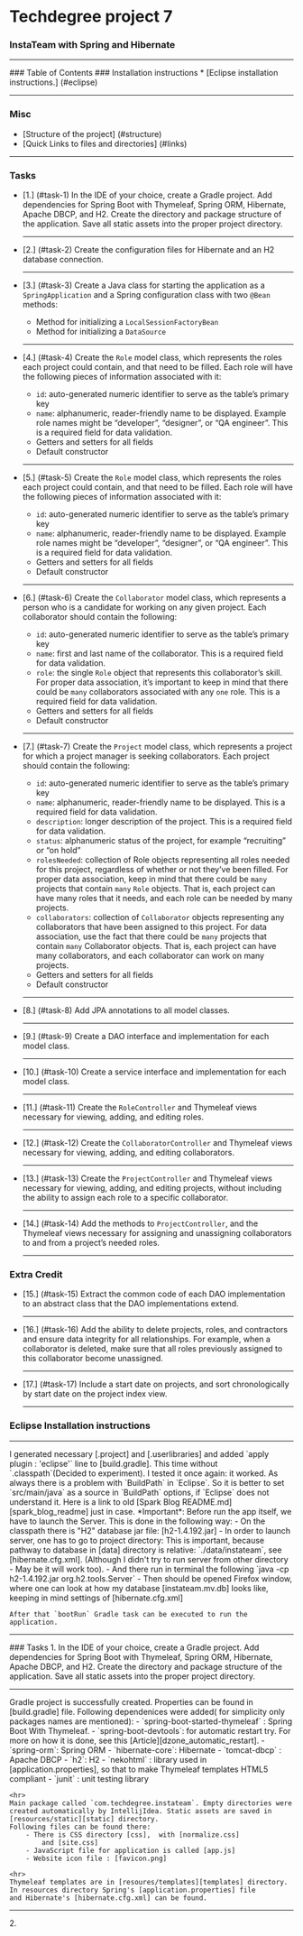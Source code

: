 # Techdegree project 7
### InstaTeam with Spring and Hibernate
<hr>
### Table of Contents
### Installation instructions
* [Eclipse installation instructions.] (#eclipse)

<hr>

### Misc
- [Structure of the project] (#structure)
- [Quick Links to files and directories] (#links)

<hr>

### Tasks
* [1.] (#task-1) 
    In the IDE of your choice, create a Gradle project. Add 
    dependencies for 
    Spring Boot with Thymeleaf, Spring ORM, Hibernate, Apache DBCP, and H2. 
    Create the directory and package structure of the application. Save all 
    static assets into the proper project directory.
    <hr>
* [2.] (#task-2) 
    Create the configuration files for Hibernate and an H2 database connection.
    <hr>
* [3.] (#task-3) 
    Create a Java class for starting the application as a `SpringApplication` 
    and a Spring configuration class with two `@Bean` methods:
    - Method for initializing a `LocalSessionFactoryBean`
    - Method for initializing a `DataSource`
    <hr>
* [4.] (#task-4) 
    Create the `Role` model class, which represents the roles each project could 
    contain, and that need to be filled. Each role will have the following 
    pieces of information associated with it:
    - `id`: auto-generated numeric identifier to serve as the table’s primary 
        key
    - `name`: alphanumeric, reader-friendly name to be displayed. Example 
        role names might be “developer”, “designer”, or “QA engineer”. 
        This is a required field for data validation.
    - Getters and setters for all fields
    - Default constructor

    <hr>
* [5.] (#task-5) 
    Create the `Role` model class, which represents the roles each project could 
    contain, and that need to be filled. Each role will have the following 
    pieces of information associated with it:
    - `id`: auto-generated numeric identifier to serve as the table’s primary 
        key
    - `name`: alphanumeric, reader-friendly name to be displayed. Example 
        role names might be “developer”, “designer”, or “QA engineer”. 
        This is a required field for data validation.
    - Getters and setters for all fields
    - Default constructor

    <hr>

* [6.] (#task-6) 
    Create the `Collaborator` model class, which represents a person who 
    is a candidate for working on any given project. Each collaborator 
    should contain the following:
    - `id`: auto-generated numeric identifier to serve as the table’s primary 
        key
    - `name`: first and last name of the collaborator. This is a required field 
        for data validation.
    - `role`: the single `Role` object that represents this collaborator’s skill. 
        For proper data association, it’s important to keep in mind that 
        there could be `many` collaborators associated with any `one` role. 
        This is a required field for data validation.
    - Getters and setters for all fields
    - Default constructor

    <hr>
* [7.] (#task-7) 
    Create the `Project` model class, which represents a project for which a 
    project manager is seeking collaborators. 
    Each project should contain the following:
    - `id`: auto-generated numeric identifier to serve as the table’s primary 
        key
    - `name`: alphanumeric, reader-friendly name to be displayed. 
        This is a required field for data validation.
    - `description`: longer description of the project. 
        This is a required field for data validation.
    - `status`: alphanumeric status of the project, 
        for example “recruiting” or “on hold”
    - `rolesNeeded`: collection of Role objects representing all 
        roles needed for this project, regardless of whether or not 
        they’ve been filled. For proper data association, keep 
        in mind that there could be `many` projects that contain `many` `Role` 
        objects. That is, each project can have many roles that 
        it needs, and each role can be needed by many projects.
    - `collaborators`: collection of `Collaborator` objects representing any 
        collaborators that have been assigned to this project. 
        For data association, use the fact that there could be `many` 
        projects that contain `many` Collaborator objects. 
        That is, each project can have many 
        collaborators, and each collaborator 
        can work on many projects.
    - Getters and setters for all fields
    - Default constructor

    <hr>
* [8.] (#task-8) 
    Add JPA annotations to all model classes.
    <hr>
* [9.] (#task-9) 
    Create a DAO interface and implementation for each model class.
    <hr>
* [10.] (#task-10) 
    Create a service interface and implementation for each model class. 
    <hr>
* [11.] (#task-11) 
    Create the `RoleController` and Thymeleaf views necessary for viewing, 
    adding, and editing roles.
    <hr>
* [12.] (#task-12) 
    Create the `CollaboratorController` and Thymeleaf views 
    necessary for viewing, 
    adding, and editing collaborators.
    <hr>
* [13.] (#task-13) 
    Create the `ProjectController` and Thymeleaf views necessary for viewing, 
    adding, and editing projects, without including the ability to 
    assign each role to a specific collaborator.
    <hr>
* [14.] (#task-14) 
    Add the methods to `ProjectController`, and the Thymeleaf views 
    necessary for assigning and unassigning collaborators to and from a 
    project’s needed roles.
    <hr>

### Extra Credit
* [15.] (#task-15) 
    Extract the common code of each DAO implementation to an abstract class 
    that the DAO implementations extend.
    <hr>
* [16.] (#task-16) 
    Add the ability to delete projects, roles, and contractors and 
    ensure data integrity for all relationships. 
    For example, when a collaborator is deleted, make sure that all 
    roles previously assigned to this collaborator become unassigned.
    <hr>
* [17.] (#task-17) 
    Include a start date on projects, and sort chronologically by start date on 
    the project index view.
    <hr>

<!--Links-->

<!--External URLs-->
[spark_blog_readme]: 
    https://github.com/nikiforov-alexander/pt4-spark-blog#eclipse "https://github.com/nikiforov-alexander/pt4-spark-blog#eclipse"
[codesenior_generic_dao_service_impl]:
    http://www.codesenior.com/en/tutorial/Spring-Generic-DAO-and-Generic-Service-Implementation "http://www.codesenior.com/en/tutorial/Spring-Generic-DAO-and-Generic-Service-Implementation"
[dzone_automatic_restart]:
    https://dzone.com/articles/continuous-auto-restart-with-spring-boot-devtools "https://dzone.com/articles/continuous-auto-restart-with-spring-boot-devtools"
<!--Directories-->
[data]: data "data directory with H2 Database"
[resources]:
    src/main/resources "directory with static resources, application properties file and hibernate configuration file: src/main/resources"
[templates]:
    src/main/resources/templates "Thymeleaf templates directory: src/main/resources/templates"
[css]:
    src/main/resources/static/css "Directory with CSS files: src/main/resources/static/css"
[initial_project_files]:
    initial-project-files "directory with initial project files from Treeshouse"

<!--Files-->
[instateam.mv.db]: 
    data/instateam.mv.db "H2 databased used in project: instateam.mv.db"
[h2-1.4.192.jar]:
    h2-1.4.192.jar "H2 database jar file, used to launch server h2-1.4.192.jar"

<!--Configuration files-->
[hibernate.cfg.xml]: 
    src/main/resources/hibernate.cfg.xml "Hibernate configuration file: src/main/resources/hibernate.cfg.xml"
[application.properties]:
    src/main/resources/application.properties "Spring application properties file: application.properties"
[build.gradle]:
    build.gradle "Gradle configuration file: build.gradle"
<!--JavaScript files-->
[app.js]:
    src/main/resources/static/app.js "JavaScript file with all JavaScript functions used: src/main/resources/static/app.js"
[favicon.ico]:
    src/main/resources/static/favicon.ico "Icon used in tabs of the website: src/main/resources/static/favicon.ico"

<!--CSS files-->
[normalize.css]:
    src/main/resources/static/css/normalize.css "Normalize CSS, unchanged: src/main/resources/static/css/normalize.css"
[site.css]:
    src/main/resources/static/css/site.css "Main CSS file with custom styles added by me: src/main/resources/static/css/site.css"

<!--Eclipse files-->
[.project]:
    .project "Eclipse .project file, generated by IntellijIdea"
[.userlibraries]:
pt7-instateam-spring-with-hibernate.userlibraries "Eclipse .userlibraries file, generated by IntellijIdea: pt7-instateam-spring-with-hibernate.userlibraries"

<!--Thymeleaf template files-->
[layout.html]:
    ./src/main/resources/templates/layout.html "./src/main/resources/templates/layout.html"
[error.html]:
    ./src/main/resources/templates/error.html "./src/main/resources/templates/error.html"
[index.html]:
    ./src/main/resources/templates/index.html "./src/main/resources/templates/index.html"
[project-details.html]:
    ./src/main/resources/templates/project/project-details.html "./src/main/resources/templates/project/project-details.html"
[project-edit.html]:
    ./src/main/resources/templates/project/project-edit.html "./src/main/resources/templates/project/project-edit.html"
[project-collaborators.html]:
    ./src/main/resources/templates/project/project-collaborators.html "./src/main/resources/templates/project/project-collaborators.html"
[collaborator-details.html]:
    ./src/main/resources/templates/collaborator/collaborator-details.html "./src/main/resources/templates/collaborator/collaborator-details.html"
[collaborators.html]:
    ./src/main/resources/templates/collaborator/collaborators.html "./src/main/resources/templates/collaborator/collaborators.html"
[role-details.html]:
    ./src/main/resources/templates/role/role-details.html "./src/main/resources/templates/role/role-details.html"
[roles.html]:
    ./src/main/resources/templates/role/roles.html "./src/main/resources/templates/role/roles.html"

<!--Classes-->
[RoleTest]:
    ./src/test/java/com/techdegree/instateam/model/RoleTest.java "./src/test/java/com/techdegree/instateam/model/RoleTest.java"
[RoleService]:
    ./src/main/java/com/techdegree/instateam/service/RoleService.java "./src/main/java/com/techdegree/instateam/service/RoleService.java"
[CollaboratorServiceImpl]:
    ./src/main/java/com/techdegree/instateam/service/CollaboratorServiceImpl.java "./src/main/java/com/techdegree/instateam/service/CollaboratorServiceImpl.java"
[CollaboratorService]:
    ./src/main/java/com/techdegree/instateam/service/CollaboratorService.java "./src/main/java/com/techdegree/instateam/service/CollaboratorService.java"
[GenericService]:
    ./src/main/java/com/techdegree/instateam/service/GenericService.java "./src/main/java/com/techdegree/instateam/service/GenericService.java"
[RoleServiceImpl]:
    ./src/main/java/com/techdegree/instateam/service/RoleServiceImpl.java "./src/main/java/com/techdegree/instateam/service/RoleServiceImpl.java"
[ProjectServiceImpl]:
    ./src/main/java/com/techdegree/instateam/service/ProjectServiceImpl.java "./src/main/java/com/techdegree/instateam/service/ProjectServiceImpl.java"
[GenericServiceImpl]:
    ./src/main/java/com/techdegree/instateam/service/GenericServiceImpl.java "./src/main/java/com/techdegree/instateam/service/GenericServiceImpl.java"
[ProjectService]:
    ./src/main/java/com/techdegree/instateam/service/ProjectService.java "./src/main/java/com/techdegree/instateam/service/ProjectService.java"
[Application]:
    ./src/main/java/com/techdegree/instateam/Application.java "./src/main/java/com/techdegree/instateam/Application.java"
[FlashMessage]:
    ./src/main/java/com/techdegree/instateam/web/FlashMessage.java "./src/main/java/com/techdegree/instateam/web/FlashMessage.java"
[CollaboratorController]:
    ./src/main/java/com/techdegree/instateam/web/controller/CollaboratorController.java "./src/main/java/com/techdegree/instateam/web/controller/CollaboratorController.java"
[ProjectController]:
    ./src/main/java/com/techdegree/instateam/web/controller/ProjectController.java "./src/main/java/com/techdegree/instateam/web/controller/ProjectController.java"
[RoleController]:
    ./src/main/java/com/techdegree/instateam/web/controller/RoleController.java "./src/main/java/com/techdegree/instateam/web/controller/RoleController.java"
[Role]:
    ./src/main/java/com/techdegree/instateam/model/Role.java "./src/main/java/com/techdegree/instateam/model/Role.java"
[ProjectStatus]:
    ./src/main/java/com/techdegree/instateam/model/ProjectStatus.java "./src/main/java/com/techdegree/instateam/model/ProjectStatus.java"
[Project]:
    ./src/main/java/com/techdegree/instateam/model/Project.java "./src/main/java/com/techdegree/instateam/model/Project.java"
[Collaborator]:
    ./src/main/java/com/techdegree/instateam/model/Collaborator.java "./src/main/java/com/techdegree/instateam/model/Collaborator.java"
[NotFoundException]:
    ./src/main/java/com/techdegree/instateam/exception/NotFoundException.java "./src/main/java/com/techdegree/instateam/exception/NotFoundException.java"
[ProjectDaoImpl]:
    ./src/main/java/com/techdegree/instateam/dao/ProjectDaoImpl.java "./src/main/java/com/techdegree/instateam/dao/ProjectDaoImpl.java"
[RoleDaoImpl]:
    ./src/main/java/com/techdegree/instateam/dao/RoleDaoImpl.java "./src/main/java/com/techdegree/instateam/dao/RoleDaoImpl.java"
[RoleDao]:
    ./src/main/java/com/techdegree/instateam/dao/RoleDao.java "./src/main/java/com/techdegree/instateam/dao/RoleDao.java"
[CollaboratorDao]:
    ./src/main/java/com/techdegree/instateam/dao/CollaboratorDao.java "./src/main/java/com/techdegree/instateam/dao/CollaboratorDao.java"
[GenericDaoImpl]:
    ./src/main/java/com/techdegree/instateam/dao/GenericDaoImpl.java "./src/main/java/com/techdegree/instateam/dao/GenericDaoImpl.java"
[GenericDao]:
    ./src/main/java/com/techdegree/instateam/dao/GenericDao.java "./src/main/java/com/techdegree/instateam/dao/GenericDao.java"
[CollaboratorDaoImpl]:
    ./src/main/java/com/techdegree/instateam/dao/CollaboratorDaoImpl.java "./src/main/java/com/techdegree/instateam/dao/CollaboratorDaoImpl.java"
[ProjectDao]:
    ./src/main/java/com/techdegree/instateam/dao/ProjectDao.java "./src/main/java/com/techdegree/instateam/dao/ProjectDao.java"
[AppConfig]:
    ./src/main/java/com/techdegree/instateam/config/AppConfig.java "./src/main/java/com/techdegree/instateam/config/AppConfig.java"
[DataConfig]:
    ./src/main/java/com/techdegree/instateam/config/DataConfig.java "./src/main/java/com/techdegree/instateam/config/DataConfig.java"


### Eclipse Installation instructions
<hr> <a id="eclipse"></a>
I generated necessary [.project] and 
[.userlibraries] and added `apply plugin : 'eclipse'` line to
[build.gradle]. This time without `.classpath`(Decided to experiment).
I tested it once again: it worked. As always there is a problem with 
`BuildPath` in `Eclipse`.
So it is better to set `src/main/java` as a source in `BuildPath`
options, if `Eclipse` does not understand it. Here is a link to old
[Spark Blog README.md][spark_blog_readme] just in case. 
*Important*: Before run the app itself, we have to launch the Server.
This is done in the following way:
- On the classpath there is "H2" database jar file: [h2-1.4.192.jar]
- In order to launch server, one has to go to project directory:
    This is important, because pathway to database in [data] 
    directory is relative: `./data/instateam`, see 
    [hibernate.cfg.xml]. (Although I didn't try to run server from
    other directory - May be it will work too).
- And there run in terminal the following 
    `java -cp h2-1.4.192.jar org.h2.tools.Server`
- Then should be opened Firefox window, where one can look at how
    my database [instateam.mv.db] looks like, keeping in mind
    settings of [hibernate.cfg.xml]
    
    After that `bootRun` Gradle task can be executed to run the 
    application.
<hr>
### Tasks
1. <a id="task-1"></a>
    In the IDE of your choice, create a Gradle project. Add 
    dependencies for 
    Spring Boot with Thymeleaf, Spring ORM, Hibernate, Apache DBCP, and H2. 
    Create the directory and package structure of the application. Save all 
    static assets into the proper project directory.
    <hr>
    Gradle project is successfully created. Properties can be found in
    [build.gradle] file. Following dependenices were added(
    for simplicity only packages names are mentioned):
    - `spring-boot-started-thymeleaf` : Spring Boot With Thymeleaf. 
    - `spring-boot-devtools`: for automatic restart try. For more on how it is
        done, see this [Article][dzone_automatic_restart].
    - `spring-orm`: Spring ORM
    - `hibernate-core`: Hibernate
    - `tomcat-dbcp` : Apache DBCP
    - `h2`: H2
    - `nekohtml` : library used in [application.properties], so that
        to make Thymeleaf templates HTML5 compliant 
    - `junit` : unit testing library

    <hr>
    Main package called `com.techdegree.instateam`. Empty directories were
    created automatically by IntellijIdea. Static assets are saved in
    [resources/static][static] directory. 
    Following files can be found there:
        - There is CSS directory [css],  with [normalize.css]
            and [site.css]
        - JavaScript file for application is called [app.js]
        - Website icon file : [favicon.png]

    <hr>
    Thymeleaf templates are in [resoures/templates][templates] directory.
    In resources directory Spring's [application.properties] file 
    and Hibernate's [hibernate.cfg.xml] can be found.
<hr>
2. <a id="task-2"></a>
